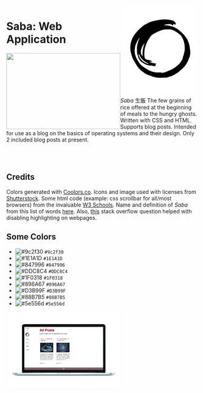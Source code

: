 <img src="resources/saba_logo_transparent.png" height="240" width="200" align="right"> 
<h1>Saba: Web Application</h1>
<img src="resources/coffee_work.jpg" width="300" height="200" align="left"> <i>Saba</i> 生飯 The few grains of rice offered at the beginning of meals to the hungry ghosts. Written with CSS and HTML.
Supports blog posts. Intended for use as a blog on the basics of operating systems and their design. Only 2 included blog posts at present.

<br><br>
<h2>Credits</h2> 
 
Colors generated with <a href="https://coolors.co/1f0318-9c2f30-e5f2c9-8c705f-1e1a1d">Coolors.co</a>. Icons and image used with licenses from <a href="https://www.shutterstock.com/">Shutterstock</a>. Some html code (example: css scrollbar for all/most browsers) from the invaluable <a href="https://www.w3schools.com/"> W3 Schools</a>. 
Name and definition of <i>Saba</i> from this list of words <a href="https://terebess.hu/zen/szoto/szotar/szotar.html">here</a>.
Also, <a href="https://stackoverflow.com/questions/826782/how-to-disable-text-selection-highlighting">this</a> stack overflow question helped with disabling highlighting on webpages.

<h2>Some Colors</h2>

- ![#9c2f30](https://placehold.it/15/9c2f30/000000?text=+) `#9c2f30`
- ![#1E1A1D](https://placehold.it/15/1E1A1D/000000?text=+) `#1E1A1D`
- ![#847996](https://placehold.it/15/847996/000000?text=+) `#847996`
- ![#DDC8C4](https://placehold.it/15/DDC8C4/000000?text=+) `#DDC8C4`
- ![#1F0318](https://placehold.it/15/1F0318/000000?text=+) `#1F0318`
- ![#896A67](https://placehold.it/15/896A67/000000?text=+) `#896A67`
- ![#D3B99F](https://placehold.it/15/D3B99F/000000?text=+) `#D3B99F`
- ![#88B7B5](https://placehold.it/15/88B7B5/000000?text=+) `#88B7B5`
- ![#5e556d](https://placehold.it/15/5e556d/000000?text=+) `#5e556d`


<img src="resources/saba_laptop.png" width="300" height="200">

